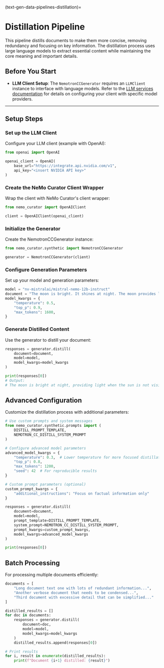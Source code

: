 (text-gen-data-pipelines-distillation)=
# Distillation Pipeline

This pipeline distills documents to make them more concise, removing redundancy and focusing on key information. The distillation process uses large language models to extract essential content while maintaining the core meaning and important details.

## Before You Start

- **LLM Client Setup**: The `NemotronCCGenerator` requires an `LLMClient` instance to interface with language models. Refer to the [LLM services documentation](text-generate-data-connect-service) for details on configuring your client with specific model providers.

---

## Setup Steps

### Set up the LLM Client

Configure your LLM client (example with OpenAI):

```python
from openai import OpenAI

openai_client = OpenAI(
    base_url="https://integrate.api.nvidia.com/v1",
    api_key="<insert NVIDIA API key>"
)
```

### Create the NeMo Curator Client Wrapper

Wrap the client with NeMo Curator's client wrapper:

```python
from nemo_curator import OpenAIClient

client = OpenAIClient(openai_client)
```

### Initialize the Generator

Create the NemotronCCGenerator instance:

```python
from nemo_curator.synthetic import NemotronCCGenerator

generator = NemotronCCGenerator(client)
```

### Configure Generation Parameters

Set up your model and generation parameters:

```python
model = "nv-mistralai/mistral-nemo-12b-instruct"
document = "The moon is bright. It shines at night. The moon provides light during dark hours. It illuminates the landscape when the sun is not visible."
model_kwargs = {
    "temperature": 0.5,
    "top_p": 0.9,
    "max_tokens": 1600,
}
```

### Generate Distilled Content

Use the generator to distill your document:

```python
responses = generator.distill(
    document=document,
    model=model,
    model_kwargs=model_kwargs
)

print(responses[0])
# Output:
# The moon is bright at night, providing light when the sun is not visible.
```

## Advanced Configuration

Customize the distillation process with additional parameters:

```python
# Use custom prompts and system messages
from nemo_curator.synthetic.prompts import (
    DISTILL_PROMPT_TEMPLATE,
    NEMOTRON_CC_DISTILL_SYSTEM_PROMPT
)

# Configure advanced model parameters
advanced_model_kwargs = {
    "temperature": 0.3,  # Lower temperature for more focused distillation
    "top_p": 0.8,
    "max_tokens": 1200,
    "seed": 42  # For reproducible results
}

# Custom prompt parameters (optional)
custom_prompt_kwargs = {
    "additional_instructions": "Focus on factual information only"
}

responses = generator.distill(
    document=document,
    model=model,
    prompt_template=DISTILL_PROMPT_TEMPLATE,
    system_prompt=NEMOTRON_CC_DISTILL_SYSTEM_PROMPT,
    prompt_kwargs=custom_prompt_kwargs,
    model_kwargs=advanced_model_kwargs
)

print(responses[0])
```

## Batch Processing

For processing multiple documents efficiently:

```python
documents = [
    "Long document text one with lots of redundant information...",
    "Another verbose document that needs to be condensed...",
    "Third document with excessive detail that can be simplified..."
]

distilled_results = []
for doc in documents:
    responses = generator.distill(
        document=doc,
        model=model,
        model_kwargs=model_kwargs
    )
    distilled_results.append(responses[0])

# Print results
for i, result in enumerate(distilled_results):
    print(f"Document {i+1} distilled: {result}")
``` 